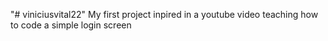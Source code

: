 "# viniciusvital22" 
My first project inpired in a youtube video teaching how to code a simple login screen
